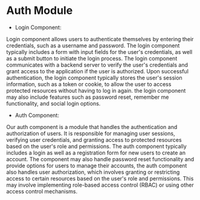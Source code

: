 # Auth Module

- Login Component:

Login component allows users to authenticate themselves by entering their credentials, such as a username and password. The login component typically includes a form with input fields for the user's credentials, as well as a submit button to initiate the login process.
The login component communicates with a backend server to verify the user's credentials and grant access to the application if the user is authorized. Upon successful authentication, the login component typically stores the user's session information, such as a token or cookie, to allow the user to access protected resources without having to log in again.
the login component may also include features such as password reset, remember me functionality, and social login options.

- Auth Component:

Our auth component is a module that handles the authentication and authorization of users. It is responsible for managing user sessions, verifying user credentials, and granting access to protected resources based on the user's role and permissions.
The auth component typically includes a login as well as a registration form for new users to create an account. The component may also handle password reset functionality and provide options for users to manage their accounts,
the auth component also handles user authorization, which involves granting or restricting access to certain resources based on the user's role and permissions. This may involve implementing role-based access control (RBAC) or using other access control mechanisms.
